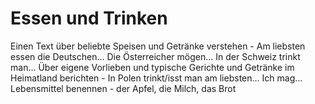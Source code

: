 # Essen und Trinken

Einen Text über beliebte Speisen und Getränke verstehen
    - Am liebsten essen die Deutschen... Die Österreicher mögen... In der Schweiz trinkt man...
Über eigene Vorlieben und typische Gerichte und Getränke im Heimatland berichten
    - In Polen trinkt/isst man am liebsten... Ich mag...
Lebensmittel benennen
            - der Apfel, die Milch, das Brot

